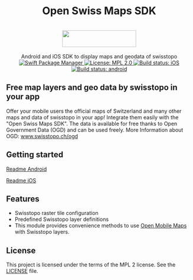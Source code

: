 <h1 align="center">Open Swiss Maps SDK</h1> 

<br />

<div align="center">
  <img width="200" height="45" src="logo.svg" />
  <br />
  <br />
  Android and iOS SDK to display maps and geodata of swisstopo
</div>

<div align="center">
    <!-- SPM -->
    <a href="https://github.com/apple/swift-package-manager">
      <img alt="Swift Package Manager"
      src="https://img.shields.io/badge/SPM-%E2%9C%93-brightgreen.svg?style=flat">
    </a>
        <!-- License -->
    <a href="https://github.com/geoadmin/lib-open-swiss-maps-sdk/blob/master/LICENSE">
      <img alt="License: MPL 2.0"
      src="https://img.shields.io/badge/License-MPL%202.0-brightgreen.svg">
    </a>
    <!-- iOS Build -->
    <a href="https://github.com/geoadmin/lib-open-swiss-maps-sdk/actions/workflows/ios.yml">
      <img alt="Build status: iOS"
      src="https://github.com/geoadmin/lib-open-swiss-maps-sdk/actions/workflows/ios.yml/badge.svg">
    </a>
    <!-- android Build -->
    <a href="https://github.com/geoadmin/lib-open-swiss-maps-sdk/actions/workflows/android.yml">
      <img alt="Build status: android"
      src="https://github.com/geoadmin/lib-open-swiss-maps-sdk/actions/workflows/android.yml/badge.svg">
    </a>
</div>

## Free map layers and geo data by swisstopo in your app
Offer your mobile users the official maps of Switzerland and many other maps and data of swisstopo in your app! Integrate them easily with the "Open Swiss Maps SDK". The data is available for free thanks to Open Government Data (OGD) and can be used freely.
More Information about OGD: <a href="https://www.swisstopo.ch/ogd">www.swisstopo.ch/ogd</a>

## Getting started

[Readme Android](./android/)

[Readme iOS](./ios/)

## Features

- Swisstopo raster tile configuration
- Predefined Swisstopo layer definitions
- This module provides convenience methods to use <a href="https://github.com/openmobilemaps/maps-core">Open Mobile Maps</a> with Swisstopo layers.

## License
This project is licensed under the terms of the MPL 2 license. See the [LICENSE](LICENSE) file.

